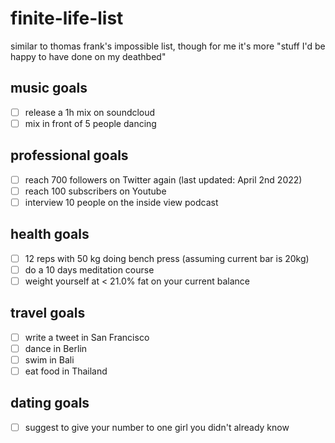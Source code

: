 # finite-life-list

similar to thomas frank's impossible list, though for me it's more "stuff I'd be happy to have done on my deathbed"

## music goals

- [ ] release a 1h mix on soundcloud 
- [ ] mix in front of 5 people dancing

## professional goals

- [ ] reach 700 followers on Twitter again (last updated: April 2nd 2022)
- [ ] reach 100 subscribers on Youtube
- [ ] interview 10 people on the inside view podcast

## health goals

- [ ] 12 reps with 50 kg doing bench press (assuming current bar is 20kg)
- [ ] do a 10 days meditation course
- [ ] weight yourself at < 21.0% fat on your current balance

## travel goals
- [ ] write a tweet in San Francisco
- [ ] dance in Berlin
- [ ] swim in Bali
- [ ] eat food in Thailand

## dating goals
- [ ] suggest to give your number to one girl you didn't already know
